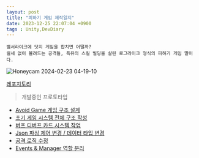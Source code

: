 ```yaml
---
layout: post
title: "피하기 게임 제작일지"
date: 2023-12-25 22:07:04 +0900
tags : Unity,DevDiary
---
```

```
뱀서라이크에 닷지 게임을 합치면 어떨까?
쉴세 없이 몰려드는 공격들, 특유의 스킬 빌딩을 살린 로그라이크 형식의 피하기 게임 말이다.
```

![Honeycam 2024-02-23 04-19-10](https://github.com/rech4210/rech4210.github.io/assets/65288322/e6b50975-a872-4c13-9338-a65ecf05f99d)  

[레포지토리](https://github.com/rech4210/GaSi.git)

> 개발중인 프로토타입



* [Avoid Game 게임 구조 설계](./Avoid_1.html)
* [초기 게임 시스템 전체 구조 작성](./Avoid_2.html)
* [버프 디버프 카드 시스템 작업](./Avoid_3.html)
* [Json 파싱 제어 변경 / 데이터 타입 변경](./Avoid_4.html)
* [공격 로직 수정](./Avoid_5.html)
* [Events & Manager 역할 분리](./Avoid_6.html)
